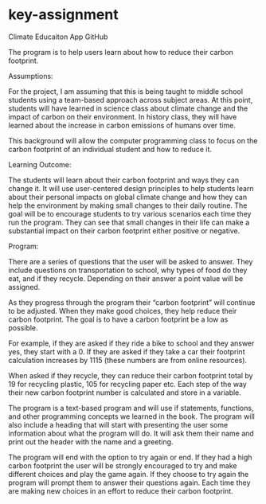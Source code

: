 # key-assignment
Climate Educaiton App GitHub

The program is to help users learn about how to reduce their carbon footprint.

Assumptions:

For the project, I am assuming that this is being taught to middle school students using a team-based approach across subject areas. At this point, students will have learned in science class about climate change and the impact of carbon on their environment. In history class, they will have learned about the increase in carbon emissions of humans over time.

This background will allow the computer programming class to focus on the carbon footprint of an individual student and how to reduce it.

Learning Outcome:

The students will learn about their carbon footprint and ways they can change it.  It will use user-centered design principles to help students learn about their personal impacts on global climate change and how they can help the environment by making small changes to their daily routine. The goal will be to encourage students to try various scenarios each time they run the program. They can see that small changes in their life can make a substantial impact on their carbon footprint either positive or negative.

Program:

There are a series of questions that the user will be asked to answer. They include questions on transportation to school, why types of food do they eat, and if they recycle. Depending on their answer a point value will be assigned.

As they progress through the program their “carbon footprint” will continue to be adjusted. When they make good choices, they help reduce their carbon footprint. The goal is to have a carbon footprint be a low as possible.

For example, if they are asked if they ride a bike to school and they answer yes, they start with a 0. If they are asked if they take a car their footprint calculation increases by 1115 (these numbers are from online resources).

When asked if they recycle, they can reduce their carbon footprint total by 19 for recycling plastic, 105 for recycling paper etc. Each step of the way their new carbon footprint number is calculated and store in a variable.

The program is a text-based program and will use if statements, functions, and other programming concepts we learned in the book. The program will also include a heading that will start with presenting the user some information about what the program will do. It will ask them their name and print out the header with the name and a greeting.

The program will end with the option to try again or end. If they had a high carbon footprint the user will be strongly encouraged to try and make different choices and play the game again. If they choose to try again the program will prompt them to answer their questions again. Each time they are making new choices in an effort to reduce their carbon footprint.
